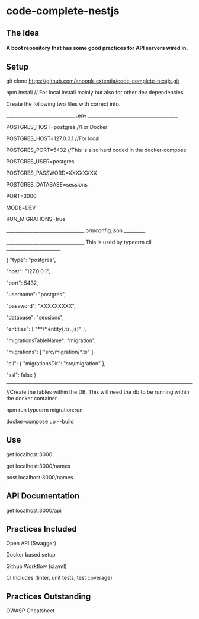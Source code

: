 # code-complete-nestjs

## The Idea
#### A boot repository that has some good practices for API servers wired in.  

## Setup

git clone https://github.com/anoopk-extentia/code-complete-nestjs.git

npm install // For local install mainly but also for other dev dependencies

Create the following two files with correct info.

_____________________________ .env ______________________________________

POSTGRES_HOST=postgres      //For Docker

POSTGRES_HOST=127.0.0.1     //For local

POSTGRES_PORT=5432          //This is also hard coded in the docker-compose

POSTGRES_USER=postgres

POSTGRES_PASSWORD=XXXXXXXX

POSTGRES_DATABASE=sessions

PORT=3000

MODE=DEV

RUN_MIGRATIONS=true

_________________________________ ormconfig.json _________

_________________________________ This is used by typeorm cli _______________________

{
  "type": "postgres",

  "host": "127.0.0.1",

  "port": 5432,

  "username": "postgres",

  "password": "XXXXXXXXX",

  "database": "sessions",

  "entities": [
    "**/*.entity{.ts,.js}"
  ],

  "migrationsTableName": "migration",
  
  "migrations": [
    "src/migration/*.ts"
  ],
  
  "cli": {
    "migrationsDir": "src/migration"
  },
  
  "ssl": false
}

___________________________________________________________________________


//Create the tables within the DB. This will need the db to be running within the docker container 

npm run typeorm migration:run

docker-compose up --build

## Use

get localhost:3000

get localhost:3000/names

post localhost:3000/names

## API Documentation

get localhost:3000/api

## Practices Included

Open API (Swagger)

Docker based setup

Github Workflow (ci.yml)

CI Includes (linter, unit tests, test coverage)

## Practices Outstanding

OWASP Cheatsheet